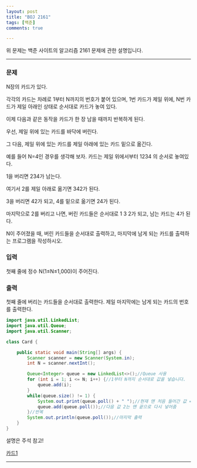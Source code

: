 ```yaml
---
layout: post
title: "BOJ 2161"
tags: [백준]
comments: true

---
```


위 문제는 백준 사이트의 알고리즘 2161 문제에 관한 설명입니다.<br>

---

### 문제

N장의 카드가 있다.

각각의 카드는 차례로 1부터 N까지의 번호가 붙어 있으며, 1번 카드가 제일 위에, N번 카드가 제일 아래인 상태로 순서대로 카드가 놓여 있다.

이제 다음과 같은 동작을 카드가 한 장 남을 때까지 반복하게 된다. 

우선, 제일 위에 있는 카드를 바닥에 버린다. 

그 다음, 제일 위에 있는 카드를 제일 아래에 있는 카드 밑으로 옮긴다.

예를 들어 N=4인 경우를 생각해 보자. 카드는 제일 위에서부터 1234 의 순서로 놓여있다.

1을 버리면 234가 남는다. 

여기서 2를 제일 아래로 옮기면 342가 된다.

3을 버리면 42가 되고, 4를 밑으로 옮기면 24가 된다.

마지막으로 2를 버리고 나면, 버린 카드들은 순서대로 1 3 2가 되고, 남는 카드는 4가 된다.

N이 주어졌을 때, 버린 카드들을 순서대로 출력하고, 마지막에 남게 되는 카드를 출력하는 프로그램을 작성하시오.

### 입력

첫째 줄에 정수 N(1≤N≤1,000)이 주어진다.

### 출력

첫째 줄에 버리는 카드들을 순서대로 출력한다. 제일 마지막에는 남게 되는 카드의 번호를 출력한다.

```java
import java.util.LinkedList;
import java.util.Queue;
import java.util.Scanner;

class Card {

	public static void main(String[] args) {
		Scanner scanner = new Scanner(System.in);
		int N = scanner.nextInt();

		Queue<Integer> queue = new LinkedList<>();//Queue 사용
		for (int i = 1; i <= N; i++) {//1부터 N까지 순서대로 값을 넣습니다.
			queue.add(i);
		}
		while(queue.size() != 1) {
			System.out.print(queue.poll() + " ");//현재 맨 처음 들어간 값 = 1을 출력 하고 빼낸다.
			queue.add(queue.poll());//다음 값 2는 맨 끝으로 다시 넣어줌
		}//반복
		System.out.println(queue.poll());//마지막 출력
	}
}

```
설명은 주석 참고!

<a href="https://www.acmicpc.net/problem/2161">카드1</a>

---
